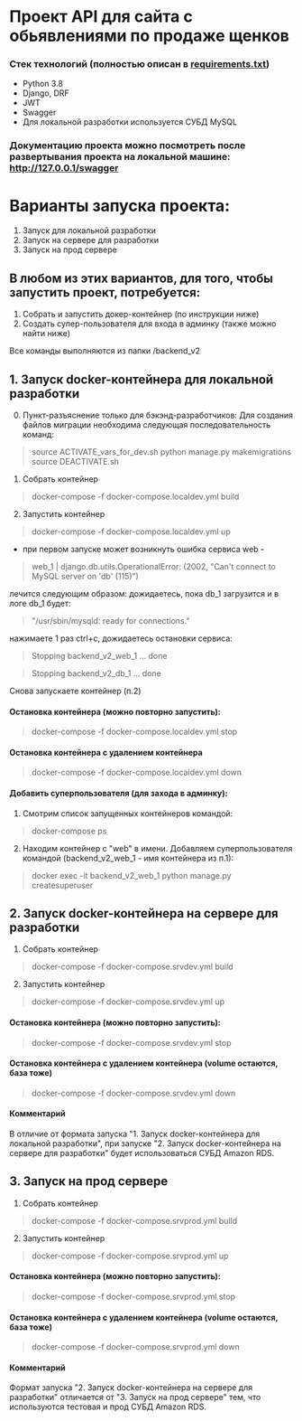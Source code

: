 # Проект API для сайта с обьявлениями по продаже щенков

### Стек технологий (полностью описан в [requirements.txt](requirements.txt))
* Python 3.8
* Django, DRF
* JWT
* Swagger
* Для локальной разработки используется СУБД MySQL

### Документацию проекта можно посмотреть после развертывания проекта на локальной машине: http://127.0.0.1/swagger

# Варианты запуска проекта:
1. Запуск для локальной разработки
2. Запуск на сервере для разработки
3. Запуск на прод сервере

## В любом из этих вариантов, для того, чтобы запустить проект, потребуется:
1. Собрать и запустить докер-контейнер (по инструкции ниже)
2. Создать супер-пользователя для входа в админку (также можно найти ниже)

Все команды выполняются из папки /backend_v2


## 1. Запуск docker-контейнера для локальной разработки
0. Пункт-разъяснение только для бэкэнд-разработчиков:
Для создания файлов миграции необходима следующая последовательность команд:
> source ACTIVATE_vars_for_dev.sh
> python manage.py makemigrations
> source DEACTIVATE.sh

1. Собрать контейнер
> docker-compose -f docker-compose.localdev.yml build

2. Запустить контейнер
> docker-compose -f docker-compose.localdev.yml up
* при первом запуске может возникнуть ошибка сервиса web - 
> web_1  | django.db.utils.OperationalError: (2002, "Can't connect to MySQL server on 'db' (115)")
> 
лечится следующим образом:
дожидаетесь, пока db_1 загрузится и в логе db_1 будет: 
> "/usr/sbin/mysqld: ready for connections."

нажимаете 1 раз ctrl+c, дожидаетесь остановки сервиса:
> Stopping backend_v2_web_1 ... done 

> Stopping backend_v2_db_1  ... done 

Снова запускаете контейнер (п.2)

#### Остановка контейнера (можно повторно запустить):
> docker-compose -f docker-compose.localdev.yml stop

#### Остановка контейнера с удалением контейнера
> docker-compose -f docker-compose.localdev.yml down

#### Добавить суперпользователя (для захода в админку):
1. Смотрим список запущенных контейнеров командой:
> docker-compose ps
2. Находим контейнер с "web" в имени. Добавляем суперпользователя командой (backend_v2_web_1 - имя контейнера из п.1):
> docker exec -it backend_v2_web_1 python manage.py createsuperuser


## 2. Запуск docker-контейнера на сервере для разработки

1. Собрать контейнер
> docker-compose -f docker-compose.srvdev.yml build

2. Запустить контейнер
> docker-compose -f docker-compose.srvdev.yml up

#### Остановка контейнера (можно повторно запустить):
> docker-compose -f docker-compose.srvdev.yml stop

#### Остановка контейнера с удалением контейнера (volume остаются, база тоже)
> docker-compose -f docker-compose.srvdev.yml down

#### Комментарий
В отличие от формата запуска "1. Запуск docker-контейнера для локальной разработки", при запуске "2. Запуск docker-контейнера на сервере для разработки" будет использоваться СУБД Amazon RDS.


## 3. Запуск на прод сервере

1. Собрать контейнер
> docker-compose -f docker-compose.srvprod.yml build

2. Запустить контейнер
> docker-compose -f docker-compose.srvprod.yml up

#### Остановка контейнера (можно повторно запустить):
> docker-compose -f docker-compose.srvprod.yml stop

#### Остановка контейнера с удалением контейнера (volume остаются, база тоже)
> docker-compose -f docker-compose.srvprod.yml down

#### Комментарий
Формат запуска "2. Запуск docker-контейнера на сервере для разработки" отличается от "3. Запуск на прод сервере" тем, что используются тестовая и прод СУБД Amazon RDS.
